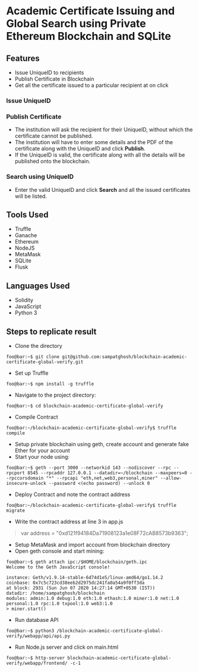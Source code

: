# Academic Certificate Issuing and Global Search using Private Ethereum Blockchain and SQLite

## Features
- Issue UniqueID to recipients
- Publish Certificate in Blockchain
- Get all the certificate issued to a particular recipient at on click
### Issue UniqueID

### Publish Certificate
- The institution will ask the recipient for their UniqueID, without which the certificate cannot be published.
- The institution will have to enter some details and the PDF of the certificate along with the UniqueID and click __Publish__.
- If the UniqueID is valid, the certificate along with all the details will be published onto the blockchain.
### Search using UniqueID
- Enter the valid UniqueID and click __Search__ and all the issued certificates will be listed.

## Tools Used 
- Truffle
- Ganache
- Ethereum
- NodeJS
- MetaMask
- SQLite
- Flusk

## Languages Used
- Solidity
- JavaScript
- Python 3

## Steps to replicate result
- Clone the directory 
```console
foo@bar:~$ git clone git@github.com:sampatghosh/blockchain-academic-certificate-global-verify.git 
```
- Set up Truffle
```console
foo@bar:~$ npm install -g truffle
```
- Navigate to the project directory:
```console
foo@bar:~$ cd blockchain-academic-certificate-global-verify
```
- Compile Contract
```console
foo@bar:~/blockchain-academic-certificate-global-verify$ truffle compile
```
- Setup private blockchain using geth, create account and generate fake Ether for your account
- Start your node using:
```console
foo@bar:~$ geth --port 3000 --networkid 143 --nodiscover --rpc --rpcport 8545 --rpcaddr 127.0.0.1 --datadir=~/blockchain --maxpeers=0 --rpccorsdomain "*" --rpcapi "eth,net,web3,personal,miner" --allow-insecure-unlock --password <(echo password) --unlock 0

```
- Deploy Contract and note the contract address
```console
foo@bar:~/blockchain-academic-certificate-global-verify$ truffle migrate 
```
- Write the contract address at line 3 in app.js
> var address = "0xd121f94184Da71908123a1e08F72cAB8573b9363";
- Setup MetaMask and import account from blockchain directory
- Open geth console and start mining:
```console
foo@bar:~$ geth attach ipc:/$HOME/blockchain/geth.ipc
Welcome to the Geth JavaScript console!

instance: Geth/v1.9.14-stable-6d74d1e5/linux-amd64/go1.14.2
coinbase: 0x7c5c723cd38eeb2d2975dc241fa0a54a9f0ff3da
at block: 2931 (Sun Jun 07 2020 14:27:14 GMT+0530 (IST))
datadir: /home/sampatghosh/blockchain
modules: admin:1.0 debug:1.0 eth:1.0 ethash:1.0 miner:1.0 net:1.0 personal:1.0 rpc:1.0 txpool:1.0 web3:1.0
> miner.start() 
```
- Run database API
```console
foo@bar:~$ python3 /blockchain-academic-certificate-global-verify/webapp/api/api.py 
```
- Run Node.js server and click on main.html
```console
foo@bar:~$ http-server blockchain-academic-certificate-global-verify/webapp/frontend/ -c-1 
```
